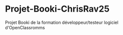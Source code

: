 # Projet-Booki-ChrisRav25
Projet Booki de la formation développeur/testeur logiciel d'OpenClassromms 
